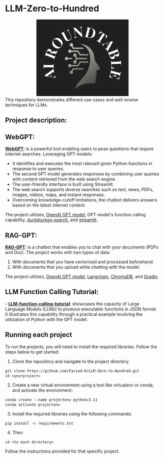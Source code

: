 # LLM-Zero-to-Hundred

<div align="center">
  <img src="logo/AI_RT.png" alt="CAIS" width="300" height="250">
</div>
This repository demonstrates different use cases and well-knonw techniques for LLMs.

## Project description:
<h2>WebGPT:</h2>
<p>
<a style=" white-space:nowrap; " href="https://github.com/Farzad-R/LLM-Zero-to-Hundred/tree/master/WebGPT"><b>WebGPT</b></a>: is a powerful tool enabling users to pose questions that require internet searches. Leveraging GPT models:

* It identifies and executes the most relevant given Python functions in response to user queries. 
* The second GPT model generates responses by combining user queries with content retrieved from the web search engine. 
* The user-friendly interface is built using Streamlit.
* The web search supports diverse searches such as text, news, PDFs, images, videos, maps, and instant responses. 
* Overcoming knowledge-cutoff limitations, the chatbot delivers answers based on the latest internet content.

The project utilizes, [OpenAI GPT model](https://platform.openai.com/docs/models/overview), GPT model's function calling capability, [duckduckgo-search](https://pypi.org/project/duckduckgo-search/), and [streamlit](https://docs.streamlit.io/).

</p>

<h2>RAG-GPT:</h2>
<p>
<a style=" white-space:nowrap; " href="https://github.com/Farzad-R/LLM-Zero-to-Hundred/tree/master/RAG-GPT"><b>RAG-GPT</b></a>: is a chatbot that enables you to chat with your documents (PDFs and Doc). The project works with two types of data:

1. With documents that you have vectorized and processed beforehand.
2. With documents that you upload while chatting with the model.

The project utilizes, [OpenAI GPT model](https://platform.openai.com/docs/models/overview), [Langchain](https://python.langchain.com/docs/get_started/quickstart), [ChromaDB](https://www.trychroma.com/), and [Gradio](https://www.gradio.app/guides/quickstart). 
</p>

<h2>LLM Function Calling Tutorial:</h2>
<p>
    - <a style=" white-space:nowrap; " href="https://github.com/Farzad-R/LLM-Zero-to-Hundred/tree/master/LLM-function-calling-tutorial"><b>LLM-function-calling-tutorial</b></a>:
    showcases the capacity of Large Language Models (LLMs) to produce executable functions in JSON format. It illustrates this capability through a practical example involving the utilization of Python with the GPT model.
</p>

## Running each project
To run the projects, you will need to install the required libraries. Follow the steps below to get started:

1. Clone the repository and navigate to the project directory.
```
git clone https://github.com/Farzad-R/LLM-Zero-to-Hundred.git
cd <yourproject>
```
2. Create a new virtual environment using a tool like virtualenv or conda, and activate the environment:
```
conda create --name projectenv python=3.11
conda activate projectenv
```
3. Install the required libraries using the following commands:
```
pip install -r requirements.txt
```
4. Then
```
cd <to each directory>
```
Follow the instructions provided for that specific project.

